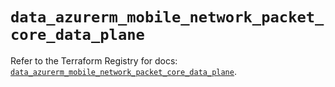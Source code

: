# `data_azurerm_mobile_network_packet_core_data_plane`

Refer to the Terraform Registry for docs: [`data_azurerm_mobile_network_packet_core_data_plane`](https://registry.terraform.io/providers/hashicorp/azurerm/3.107.0/docs/data-sources/mobile_network_packet_core_data_plane).
